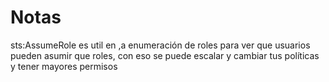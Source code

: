 # Notas

sts:AssumeRole es util en ,a enumeración de roles para ver que usuarios pueden asumir que roles, con eso se puede escalar y cambiar tus políticas y tener mayores permisos
